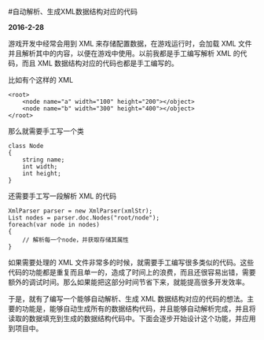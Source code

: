#自动解析、生成XML数据结构对应的代码

**2016-2-28**

游戏开发中经常会用到 XML 来存储配置数据，在游戏运行时，会加载 XML 文件并且解析其中的内容，以便在游戏中使用。以前我都是手工编写解析 XML 的代码，而且 XML 数据结构对应的代码也都是手工编写的。

比如有个这样的 XML

    <root>
    	<node name="a" width="100" height="200"></object>
    	<node name="b" width="300" height="400"></object>
    </root>
    
那么就需要手工写一个类
    
    class Node
    {
    	string name;
    	int width;
    	int height;
    }
    
还需要手工写一段解析 XML 的代码

    XmlParser parser = new XmlParser(xmlStr);
    List nodes = parser.doc.Nodes("root/node");
    foreach(var node in nodes)
    {
    	// 解析每一个node，并获取存储其属性
    }

如果需要处理的 XML 文件非常多的时候，就需要手工编写很多类似的代码。这些代码的功能都是重复而且单一的，造成了时间上的浪费，而且还很容易出错，需要额外的调试时间。那么如果能把这部分时间节省下来，就能提高很多开发效率。

于是，就有了编写一个能够自动解析、生成 XML 数据结构对应的代码的想法。主要的功能是，能够自动生成所有的数据结构代码，并且能够自动解析完成，并且将读取的数据填充到生成的数据结构代码中。下面会逐步开始设计这个功能，并应用到项目中。
